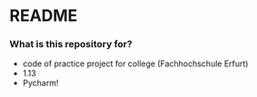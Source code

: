 # README #

### What is this repository for? ###

* code of practice project for college (Fachhochschule Erfurt)
* 1.13
* Pycharm!